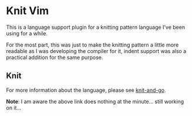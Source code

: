 <!-- markdownlint-disable MD013 -->

# Knit Vim

This is a language support plugin for a knitting pattern language I've been using for a while.

For the most part, this was just to make the knitting pattern a little more readable as I was developing the compiler for it, indent support was also a practical addition for the same purpose.

## Knit

For more information about the language, please see [knit-and-go](https://github.com/BodneyC/knit-and-go).

__Note__: I am aware the above link does nothing at the minute... still working on it...
